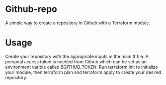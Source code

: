 # Github-repo
A simple way to create a repository in Github with a Terraform module.

# Usage
Create your repository with the appropriate inputs in the main.tf file. A personal access token is needed from Github which can be set as an environment varible called $GITHUB_TOKEN. Run terraform init to initialize your module, then terraform plan and terraform apply to create your desired repository.
